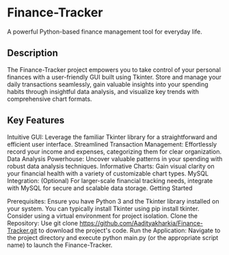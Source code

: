# Finance-Tracker

A powerful Python-based finance management tool for everyday life.

<h2>Description</h2>

The Finance-Tracker project empowers you to take control of your personal finances with a user-friendly GUI built using Tkinter. Store and manage your daily transactions seamlessly, gain valuable insights into your spending habits through insightful data analysis, and visualize key trends with comprehensive chart formats.

<h2>Key Features</h2>

Intuitive GUI: Leverage the familiar Tkinter library for a straightforward and efficient user interface.
Streamlined Transaction Management: Effortlessly record your income and expenses, categorizing them for clear organization.
Data Analysis Powerhouse: Uncover valuable patterns in your spending with robust data analysis techniques.
Informative Charts: Gain visual clarity on your financial health with a variety of customizable chart types.
MySQL Integration: (Optional) For larger-scale financial tracking needs, integrate with MySQL for secure and scalable data storage.
Getting Started

Prerequisites: Ensure you have Python 3 and the Tkinter library installed on your system. You can typically install Tkinter using pip install tkinter. Consider using a virtual environment for project isolation.
Clone the Repository: Use git clone https://github.com/Aadityakharkia/Finance-Tracker.git to download the project's code.
Run the Application: Navigate to the project directory and execute python main.py (or the appropriate script name) to launch the Finance-Tracker.
